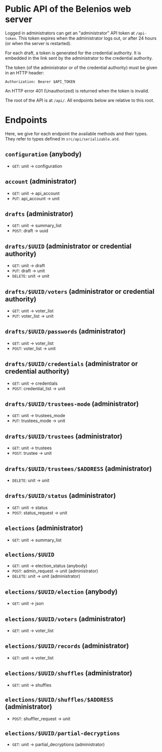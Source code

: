 # Public API of the Belenios web server

Logged in administrators can get an "administrator" API token at
`/api-token`. This token expires when the administrator logs out, or
after 24 hours (or when the server is restarted).

For each draft, a token is generated for the credential authority. It
is embedded in the link sent by the administrator to the credential
authority.

The token (of the administrator or of the credential authority) must
be given in an HTTP header:

    Authorization: Bearer $API_TOKEN

An HTTP error 401 (Unauthorized) is returned when the token is
invalid.

The root of the API is at `/api/`. All endpoints below are relative to
this root.

# Endpoints

Here, we give for each endpoint the available methods and their
types. They refer to types defined in `src/api/serializable.atd`.

## `configuration` (anybody)

* `GET`: unit -> configuration

## `account` (administrator)

* `GET`: unit -> api_account
* `PUT`: api_account -> unit

## `drafts` (administrator)

* `GET`: unit -> summary_list
* `POST`: draft -> uuid

## `drafts/$UUID` (administrator or credential authority)

* `GET`: unit -> draft
* `PUT`: draft -> unit
* `DELETE`: unit -> unit

## `drafts/$UUID/voters` (administrator or credential authority)

* `GET`: unit -> voter_list
* `PUT`: voter_list -> unit

## `drafts/$UUID/passwords` (administrator)

* `GET`: unit -> voter_list
* `POST`: voter_list -> unit

## `drafts/$UUID/credentials` (administrator or credential authority)

* `GET`: unit -> credentials
* `POST`: credential_list -> unit

## `drafts/$UUID/trustees-mode` (administrator)

* `GET`: unit -> trustees_mode
* `PUT`: trustees_mode -> unit

## `drafts/$UUID/trustees` (administrator)

* `GET`: unit -> trustees
* `POST`: trustee -> unit

## `drafts/$UUID/trustees/$ADDRESS` (administrator)

* `DELETE`: unit -> unit

## `drafts/$UUID/status` (administrator)

* `GET`: unit -> status
* `POST`: status_request -> unit

## `elections` (administrator)

* `GET`: unit -> summary_list

## `elections/$UUID`

* `GET`: unit -> election_status (anybody)
* `POST`: admin_request -> unit (administrator)
* `DELETE`: unit -> unit (administrator)

## `elections/$UUID/election` (anybody)

* `GET`: unit -> json

## `elections/$UUID/voters` (administrator)

* `GET`: unit -> voter_list

## `elections/$UUID/records` (administrator)

* `GET`: unit -> voter_list

## `elections/$UUID/shuffles` (administrator)

* `GET`: unit -> shuffles

## `elections/$UUID/shuffles/$ADDRESS` (administrator)

* `POST`: shuffler_request -> unit

## `elections/$UUID/partial-decryptions`

* `GET`: unit -> partial_decryptions (administrator)
